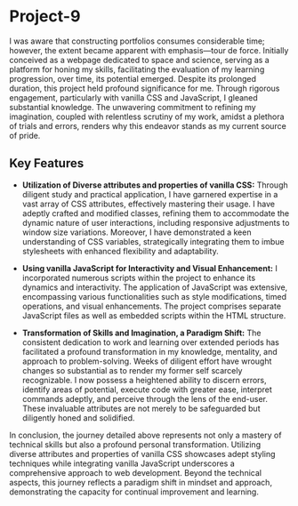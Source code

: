 # Project-9
I was aware that constructing portfolios consumes considerable time; however, the extent became apparent with emphasis—tour de force. Initially conceived as a webpage dedicated to space and science, serving as a platform for honing my skills, facilitating the evaluation of my learning progression, over time, its potential emerged. Despite its prolonged duration, this project held profound significance for me. Through rigorous engagement, particularly with vanilla CSS and JavaScript, I gleaned substantial knowledge. The unwavering commitment to refining my imagination, coupled with relentless scrutiny of my work, amidst a plethora of trials and errors, renders why this endeavor stands as my current source of pride.

## Key Features

- **Utilization of Diverse attributes and properties of vanilla CSS:** Through diligent study and practical application, I have garnered expertise in a vast array of CSS attributes, effectively mastering their usage. I have adeptly crafted and modified classes, refining them to accommodate the dynamic nature of user interactions, including responsive adjustments to window size variations. Moreover, I have demonstrated a keen understanding of CSS variables, strategically integrating them to imbue stylesheets with enhanced flexibility and adaptability.

- **Using vanilla JavaScript for Interactivity and Visual Enhancement:** I incorporated numerous scripts within the project to enhance its dynamics and interactivity. The application of JavaScript was extensive, encompassing various functionalities such as style modifications, timed operations, and visual enhancements. The project comprises separate JavaScript files as well as embedded scripts within the HTML structure.

- **Transformation of Skills and Imagination, a Paradigm Shift:** The consistent dedication to work and learning over extended periods has facilitated a profound transformation in my knowledge, mentality, and approach to problem-solving. Weeks of diligent effort have wrought changes so substantial as to render my former self scarcely recognizable. I now possess a heightened ability to discern errors, identify areas of potential, execute code with greater ease, interpret commands adeptly, and perceive through the lens of the end-user. These invaluable attributes are not merely to be safeguarded but diligently honed and solidified.

In conclusion, the journey detailed above represents not only a mastery of technical skills but also a profound personal transformation. Utilizing diverse attributes and properties of vanilla CSS showcases adept styling techniques while integrating vanilla JavaScript underscores a comprehensive approach to web development. Beyond the technical aspects, this journey reflects a paradigm shift in mindset and approach, demonstrating the capacity for continual improvement and learning.